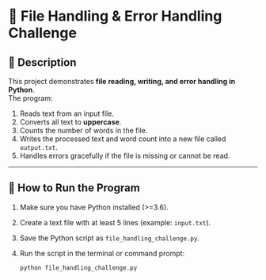 # 📂 File Handling & Error Handling Challenge

## 📝 Description
This project demonstrates **file reading, writing, and error handling in Python**.  
The program:
1. Reads text from an input file.
2. Converts all text to **uppercase**.
3. Counts the number of words in the file.
4. Writes the processed text and word count into a new file called `output.txt`.
5. Handles errors gracefully if the file is missing or cannot be read.

---

## 🚀 How to Run the Program
1. Make sure you have Python installed (>=3.6).
2. Create a text file with at least 5 lines (example: `input.txt`).
3. Save the Python script as `file_handling_challenge.py`.
4. Run the script in the terminal or command prompt:

   ```bash
   python file_handling_challenge.py
